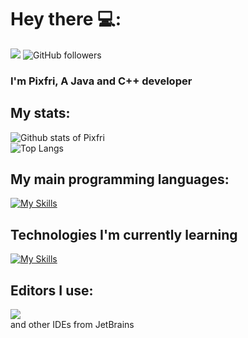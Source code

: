 # Hey there 💻:
![](https://komarev.com/ghpvc/?username=Pixfri&color=brightgreen&style=flat-square)
![GitHub followers](https://img.shields.io/github/followers/Pixfri?label=Follow&color=lightgreen&style=flat-square&logo=GitHub)

### I'm Pixfri, A Java and C++ developer

## My stats:  
![Github stats of Pixfri](https://github-readme-stats.vercel.app/api?username=Pixfri&show_icons=true&theme=gruvbox)  
![Top Langs](https://github-readme-stats.vercel.app/api/top-langs/?username=Pixfri&layout=compact&theme=gruvbox)  

## My main programming languages:  
[![My Skills](https://skillicons.dev/icons?i=java,cpp)](https://skillicons.dev)  
## Technologies I'm currently learning
[![My Skills](https://skillicons.dev/icons?i=cs,unity)](https://skillicons.dev)
## Editors I use:  
![](https://skillicons.dev/icons?i=idea)  
and other IDEs from JetBrains
